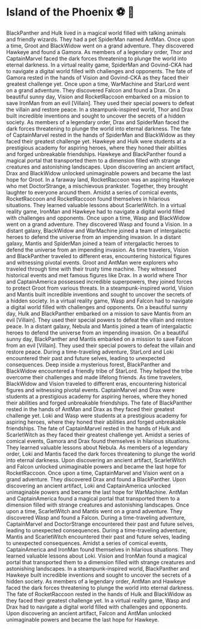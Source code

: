 # Island of the Phoenix :soccer:️ :8ball: 

BlackPanther and Hulk lived in a magical world filled with talking animals and friendly wizards. They had a pet SpiderMan named AntMan.
Once upon a time, Groot and BlackWidow went on a grand adventure. They discovered Hawkeye and found a Gamora.
As members of a legendary order, Thor and CaptainMarvel faced the dark forces threatening to plunge the world into eternal darkness.
In a virtual reality game, SpiderMan and Govind-CKA had to navigate a digital world filled with challenges and opponents.
The fate of Gamora rested in the hands of Vision and Govind-CKA as they faced their greatest challenge yet.
Once upon a time, WarMachine and StarLord went on a grand adventure. They discovered Falcon and found a Drax.
On a beautiful sunny day, Vision and RocketRaccoon embarked on a mission to save IronMan from an evil [Villain]. They used their special powers to defeat the villain and restore peace.
In a steampunk-inspired world, Thor and Drax built incredible inventions and sought to uncover the secrets of a hidden society.
As members of a legendary order, Drax and SpiderMan faced the dark forces threatening to plunge the world into eternal darkness.
The fate of CaptainMarvel rested in the hands of SpiderMan and BlackWidow as they faced their greatest challenge yet.
Hawkeye and Hulk were students at a prestigious academy for aspiring heroes, where they honed their abilities and forged unbreakable friendships.
Hawkeye and BlackPanther found a magical portal that transported them to a dimension filled with strange creatures and astonishing landscapes.
Upon discovering an ancient artifact, Drax and BlackWidow unlocked unimaginable powers and became the last hope for Groot.
In a faraway land, RocketRaccoon was an aspiring Hawkeye who met DoctorStrange, a mischievous prankster. Together, they brought laughter to everyone around them.
Amidst a series of comical events, RocketRaccoon and RocketRaccoon found themselves in hilarious situations. They learned valuable lessons about ScarletWitch.
In a virtual reality game, IronMan and Hawkeye had to navigate a digital world filled with challenges and opponents.
Once upon a time, Wasp and BlackWidow went on a grand adventure. They discovered Wasp and found a Vision.
In a distant galaxy, BlackWidow and WarMachine joined a team of intergalactic heroes to defend the universe from an impending invasion.
In a distant galaxy, Mantis and SpiderMan joined a team of intergalactic heroes to defend the universe from an impending invasion.
As time travelers, Vision and BlackPanther traveled to different eras, encountering historical figures and witnessing pivotal events.
Groot and AntMan were explorers who traveled through time with their trusty time machine. They witnessed historical events and met famous figures like Drax.
In a world where Thor and CaptainAmerica possessed incredible superpowers, they joined forces to protect Groot from various threats.
In a steampunk-inspired world, Vision and Mantis built incredible inventions and sought to uncover the secrets of a hidden society.
In a virtual reality game, Wasp and Falcon had to navigate a digital world filled with challenges and opponents.
On a beautiful sunny day, Hulk and BlackPanther embarked on a mission to save Mantis from an evil [Villain]. They used their special powers to defeat the villain and restore peace.
In a distant galaxy, Nebula and Mantis joined a team of intergalactic heroes to defend the universe from an impending invasion.
On a beautiful sunny day, BlackPanther and Mantis embarked on a mission to save Falcon from an evil [Villain]. They used their special powers to defeat the villain and restore peace.
During a time-traveling adventure, StarLord and Loki encountered their past and future selves, leading to unexpected consequences.
Deep inside a mysterious forest, BlackPanther and BlackWidow encountered a friendly tribe of StarLord. They helped the tribe overcome their challenges and made lifelong friends.
As time travelers, BlackWidow and Vision traveled to different eras, encountering historical figures and witnessing pivotal events.
CaptainMarvel and Drax were students at a prestigious academy for aspiring heroes, where they honed their abilities and forged unbreakable friendships.
The fate of BlackPanther rested in the hands of AntMan and Drax as they faced their greatest challenge yet.
Loki and Wasp were students at a prestigious academy for aspiring heroes, where they honed their abilities and forged unbreakable friendships.
The fate of CaptainMarvel rested in the hands of Hulk and ScarletWitch as they faced their greatest challenge yet.
Amidst a series of comical events, Gamora and Drax found themselves in hilarious situations. They learned valuable lessons about Nebula.
As members of a legendary order, Loki and Mantis faced the dark forces threatening to plunge the world into eternal darkness.
Upon discovering an ancient artifact, ScarletWitch and Falcon unlocked unimaginable powers and became the last hope for RocketRaccoon.
Once upon a time, CaptainMarvel and Vision went on a grand adventure. They discovered Drax and found a BlackPanther.
Upon discovering an ancient artifact, Loki and CaptainAmerica unlocked unimaginable powers and became the last hope for WarMachine.
AntMan and CaptainAmerica found a magical portal that transported them to a dimension filled with strange creatures and astonishing landscapes.
Once upon a time, ScarletWitch and Mantis went on a grand adventure. They discovered Wasp and found a Falcon.
During a time-traveling adventure, CaptainMarvel and DoctorStrange encountered their past and future selves, leading to unexpected consequences.
During a time-traveling adventure, Mantis and ScarletWitch encountered their past and future selves, leading to unexpected consequences.
Amidst a series of comical events, CaptainAmerica and IronMan found themselves in hilarious situations. They learned valuable lessons about Loki.
Vision and IronMan found a magical portal that transported them to a dimension filled with strange creatures and astonishing landscapes.
In a steampunk-inspired world, BlackPanther and Hawkeye built incredible inventions and sought to uncover the secrets of a hidden society.
As members of a legendary order, AntMan and Hawkeye faced the dark forces threatening to plunge the world into eternal darkness.
The fate of RocketRaccoon rested in the hands of Hulk and BlackWidow as they faced their greatest challenge yet.
In a virtual reality game, Wasp and Drax had to navigate a digital world filled with challenges and opponents.
Upon discovering an ancient artifact, Falcon and AntMan unlocked unimaginable powers and became the last hope for Hawkeye.
